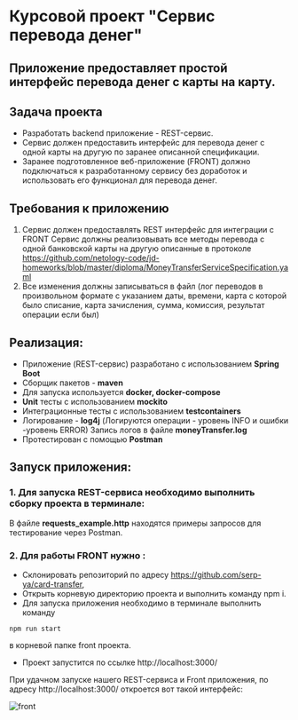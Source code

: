 # **Курсовой проект "Сервис перевода денег"**
## Приложение предоставляет простой интерфейс перевода денег с карты на карту.

## **Задача проекта**
* Разработать backend приложение - REST-сервис.
* Сервис должен предоставить интерфейс для перевода денег с одной карты на другую по заранее описанной спецификации. 
* Заранее подготовленное веб-приложение (FRONT) должно подключаться к разработанному сервису без доработок и использовать его функционал для перевода денег.

## **Требования к приложению**
1. Сервис должен предоставлять REST интерфейс для интеграции с FRONT
Сервис должны реализовывать все методы перевода с одной банковской карты на другую описанные в протоколе https://github.com/netology-code/jd-homeworks/blob/master/diploma/MoneyTransferServiceSpecification.yaml
2. Все изменения должны записываться в файл (лог переводов в произвольном формате с указанием даты, времени, карта с которой было списание, карта зачисления, сумма, комиссия, результат операции если был)

## **Реализация:**
* Приложение (REST-сервис) разработано с использованием **Spring Boot**
* Сборщик пакетов - **maven**
* Для запуска используется **docker, docker-compose**
* **Unit** тесты с использованием **mockito**
* Интеграционные тесты с использованием **testcontainers**
* Логирование  - **log4j** (Логируются операции - уровень INFO и ошибки -уровень ERROR)
Запись логов в файле **moneyTransfer.log**
* Протестирован с помощью **Postman**


## **Запуск приложения:**
### 1. Для запуска REST-сервиса необходимо выполнить сборку проекта в терминале:


В файле **requests_example.http** находятся примеры запросов для тестирование через Postman.

### 2. Для работы FRONT нужно :
-  Склонировать репозиторий по адресу https://github.com/serp-ya/card-transfer, 
- Открыть корневую директорию проекта и выполнить команду npm i. 
- Для запуска приложения необходимо в терминале выполнить команду 
```
npm run start 
```
в корневой папке front проекта. 

- Проект запустится по ссылке http://localhost:3000/

При удачном запуске нашего REST-сервиса и Front приложения, по адресу http://localhost:3000/ откроется вот такой интерфейс:

![front](front.jpg)






